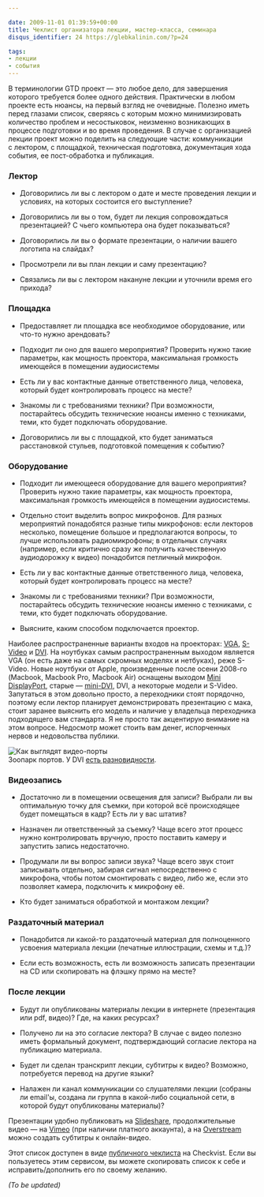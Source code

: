 ```yaml
---

date: 2009-11-01 01:39:59+00:00
title: Чеклист организатора лекции, мастер-класса, семинара
disqus_identifier: 24 https://glebkalinin.com/?p=24

tags:
- лекции
- события
---
```


В терминологии GTD проект — это любое дело, для завершения которого требуется более одного действия. Практически в любом проекте есть нюансы, на первый взгляд не очевидные. Полезно иметь перед глазами список, сверяясь с которым можно минимизировать количество проблем и несостыковок, неизменно возникающих в процессе подготовки и во время проведения. В случае с организацией лекции проект можно поделить на следующие части: коммуникации с лектором, с площадкой, техническая подготовка, документация хода события, ее пост-обработка и публикация.

<!-- more -->


### Лектор

	
  * Договорились ли вы с лектором о дате и месте проведения лекции и условиях, на которых состоится его выступление?

	
  * Договорились ли вы о том, будет ли лекция сопровождаться презентацией? С чьего компьютера она будет показываться?

	
  * Договорились ли вы о формате презентации, о наличии вашего логотипа на слайдах?

	
  * Просмотрели ли вы план лекции и саму презентацию?

	
  * Связались ли вы с лектором накануне лекции и уточнили время его прихода?




### Площадка

  * Предоставляет ли площадка все необходимое оборудование, или что-то нужно арендовать?

	
  * Подходит ли оно для вашего мероприятия? Проверить нужно такие параметры, как мощность проектора, максимальная громкость имеющейся в помещении аудиосистемы

	
  * Есть ли у вас контактные данные ответственного лица, человека, который будет контролировать процесс на месте?

	
  * Знакомы ли с требованиями техники? При возможности, постарайтесь обсудить технические нюансы именно с техниками, теми, кто будет подключать оборудование.


  * Договорились ли вы с площадкой, кто будет заниматься расстановкой стульев, подготовкой помещения к событию?




### Оборудование





	
  * Подходит ли имеющееся оборудование для вашего мероприятия? Проверить нужно такие параметры, как мощность проектора, максимальная громкость имеющейся в помещении аудиосистемы.

	
  * Отдельно стоит выделить вопрос микрофонов. Для разных мероприятий понадобятся разные типы  микрофонов: если лекторов несколько, помещение большое и предполагаются вопросы, то лучше использовать радиомикрофоны; в отдельных случаях (например, если критично сразу же получить качественную аудиодорожку к видео) понадобится петличный микрофон.

	
  * Есть ли у вас контактные данные ответственного лица, человека, который будет контролировать процесс на месте?

	
  * Знакомы ли с требованиями техники? При возможности, постарайтесь обсудить технические нюансы именно с техниками, с  теми, кто будет подключать оборудование.

	
  * Выясните, каким способом подключается проектор.






Наиболее распространенные варианты входов на проекторах: [VGA](http://ru.wikipedia.org/wiki/VGA_(%D1%80%D0%B0%D0%B7%D1%8A%D1%91%D0%BC)), [S-Video](http://ru.wikipedia.org/wiki/S-Video) и [DVI](http://ru.wikipedia.org/wiki/DVI). На ноутбуках самым распространенным выходом является VGA (он есть даже на самых скромных моделях и нетбуках), реже S-Video. Новые ноутбуки от Apple, произведенные после осени 2008-го (Macbook, Macbook Pro, Macbook Air) оснащены выходом [Mini DisplayPort](http://ru.wikipedia.org/wiki/DisplayPort), старые — [mini-DVI](http://en.wikipedia.org/wiki/Mini_dvi), DVI, а некоторые модели и S-Video. Запутаться в этом довольно просто, а переходники стоят порядочно, поэтому если лектор планирует демонстрировать презентацию с мака, стоит заранее выяснить его модель и наличие у владельца переходника подходящего вам стандарта. Я не просто так акцентирую внимание на этом вопросе. Недосмотр может стоить вам денег, испорченных нервов и недовольства публики.



![Как выглядят видео-порты](https://glebkalinin.com/featured/2009/11/dvi-vga-s-video-mini-displayport-mini-dvi.png)  
Зоопарк портов. У DVI [есть разновидности](http://ru.wikipedia.org/wiki/DVI).




### Видеозапись





	
  * Достаточно ли в помещении освещения для записи? Выбрали ли вы оптимальную точку для съемки, при которой всё происходящее будет помещаться в кадр? Есть ли у вас штатив?

	
  * Назначен ли ответственный за съемку? Чаще всего этот процесс нужно контролировать вручную, просто поставить камеру и запустить запись недостаточно.

	
  * Продумали ли вы вопрос записи звука? Чаще всего звук стоит записывать отдельно, забирая сигнал непосредственно с микрофона, чтобы потом смонтировать с видео, либо же, если это позволяет камера, подключить к микрофону её.

	
  * Кто будет заниматься обработкой и монтажом лекции?





### Раздаточный материал







  * Понадобится ли какой-то раздаточный материал для полноценного усвоения материала лекции (печатные иллюстрации, схемы и т.д.)?


  * Если есть возможность, есть ли возможность записать презентации на CD или скопировать на флэшку прямо на месте?






### После лекции








	
  * Будут ли опубликованы материалы лекции в интернете (презентация или pdf, видео)? Где, на каких ресурсах?

	
  * Получено ли на это согласие лектора? В случае  с видео полезно иметь формальный документ, подтверждающий согласие лектора на публикацию материала.

	
  * Будет ли сделан транскрипт лекции, субтитры к видео? Возможно, потребуется перевод на другие языки?

	
  * Налажен ли канал коммуникации со слушателями лекции (собраны ли email'ы, создана ли группа в какой-либо социальной сети, в которой будут опубликованы материалы)?





Презентации удобно публиковать на [Slideshare](http://www.slideshare.com/), продолжительные видео — на [Vimeo](http://vimeo.com) (при наличии платного аккаунта), а на [Overstream](http://www.overstream.net/index.php) можно создать субтитры к онлайн-видео.



Этот список доступен в виде [публичного чеклиста](https://checkvist.com/checklists/90215) на Checkvist. Если вы пользуетесь этим сервисом, вы можете скопировать список к себе и исправить/дополнить его по своему желанию.


_(To be updated)_
